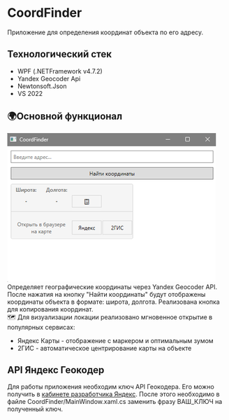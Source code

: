 <H1>CoordFinder</H1>
Приложение для определения координат объекта по его адресу. <br>
<H2>Технологический стек</H2>
<ul>
  <li>WPF (.NETFramework v4.7.2)</li>
  <li>Yandex Geocoder Api</li>
  <li>Newtonsoft.Json</li>
  <li>VS 2022</li>
</ul>
<H2>🌍Основной функционал</H2>
<img src="https://github.com/Foxisex/CoordFinder/blob/master/images/GUI.png?raw=true"/>
Определяет географические координаты через Yandex Geocoder API. После нажатия на кнопку "Найти координаты" будут отображены координаты объекта в формате: широта, долгота. Реализована кнопка для копирования координат.<br>
🗺️ Для визуализации локации реализовано мгновенное открытие в популярных сервисах:
<ul>
  <li>Яндекс Карты - отображение с маркером и оптимальным зумом</li>
  <li>2ГИС - автоматическое центрирование карты на объекте</li>
</ul>
<H2>API Яндекс Геокодер</H2>
Для работы приложения необходим ключ API Геокодера. Его можно получить в <a href = "https://developer.tech.yandex.ru/" target="_blank">кабинете разработчика Яндекс</a>. После этого необходимо в файле CoordFinder/MainWindow.xaml.cs заменить фразу ВАШ_КЛЮЧ на полученный ключ.
